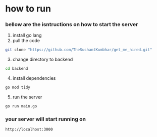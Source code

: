 # how to run

### bellow are the isntructions on how to start the server

1. install go lang
2. pull the code

```bash
git clone "https://github.com/TheSushantKumbhar/get_me_hired.git"
```

3. change directory to backend

```bash
cd backend
```

4. install dependencies

```bash
go mod tidy
```

5. run the server

```bash
go run main.go
```

### your server will start running on

`http://localhost:3000`
